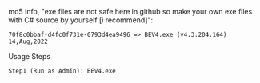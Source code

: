 md5 info, "exe files are not safe here in github so make your own exe files with C# source by yourself [i recommend]":
     
           
    70f8c0bbaf-d4fc0f731e-0793d4ea9496 => BEV4.exe (v4.3.204.164) 14,Aug,2022
    

Usage Steps

    Step1 (Run as Admin): BEV4.exe  

   
